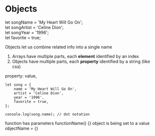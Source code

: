 # Objects

let songName = 'My Heart Will Go On';  
let songArtist = 'Celine Dion';  
let songYear = '1996';  
let favorite = true;

Objects let us combine related info into a single name

1.	Arrays have multiple parts, each **element** identified by an index
2.	Objects have multiple parts, each **property** identified by a string (like css)

property: value,

	let song = {
		name = 'My Heart Will Go On',
		artist = 'Celine Dion',
		year = '1996',
		favorite = true,
	};

	console.log(song.name); // dot notation

function has parameters functionName() {}
object is being set to a value objectName = {}